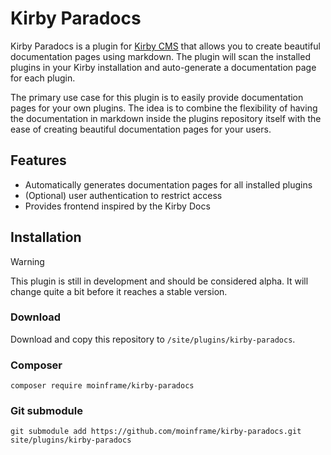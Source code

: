 # Kirby Paradocs

Kirby Paradocs is a plugin for [Kirby CMS](https://getkirby.com) that allows you to create beautiful documentation pages using markdown. The plugin will scan the installed plugins in your Kirby installation and auto-generate a documentation page for each plugin.

The primary use case for this plugin is to easily provide documentation pages for your own plugins. The idea is to combine the flexibility of having the documentation in markdown inside the plugins repository itself with the ease of creating beautiful documentation pages for your users.

## Features

- Automatically generates documentation pages for all installed plugins
- (Optional) user authentication to restrict access
- Provides frontend inspired by the Kirby Docs


## Installation

> [!WARNING]
  This plugin is still in development and should be considered alpha. It will change quite a bit before it reaches a stable version.

### Download

Download and copy this repository to `/site/plugins/kirby-paradocs`.

### Composer

```
composer require moinframe/kirby-paradocs
```

### Git submodule

```
git submodule add https://github.com/moinframe/kirby-paradocs.git site/plugins/kirby-paradocs
```
